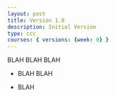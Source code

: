 ```yaml
---
layout: post
title: Version 1.0
description: Initial Version
type: ccc
courses: { versions: {week: 0} }
---
```


BLAH BLAH BLAH

- BLAH BLAH

- BLAH